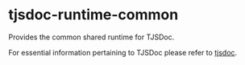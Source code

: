 # tjsdoc-runtime-common
Provides the common shared runtime for TJSDoc.

For essential information pertaining to TJSDoc please refer to [tjsdoc](https://github.com/typhonjs-node-tjsdoc/tjsdoc).
